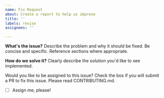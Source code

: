 ```yaml
---
name: Fix Request
about: Create a report to help us improve
title: ''
labels: revise
assignees: ''

---
```


**What's the issue?**
Describe the problem and why it should be fixed. Be concise and specific. Reference sections where appropriate.

**How do we solve it?**
Clearly describe the solution you'd like to see implemented.

Would you like to be assigned to this issue?
Check the box if you will submit a PR to fix this issue. Please read CONTRIBUTING.md.
- [ ] Assign me, please!
